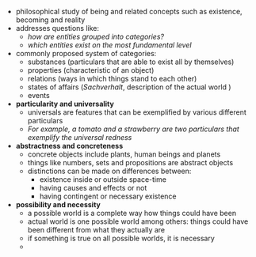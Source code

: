- philosophical study of being and related concepts such as existence, becoming and reality
- addresses questions like:
	- *how are entities grouped into categories?*
	- *which entities exist on the most fundamental level*
- commonly proposed system of categories:
	- substances (particulars that are able to exist all by themselves)
	- properties (characteristic of an object)
	- relations (ways in which things stand to each other)
	- states of affairs (*Sachverhalt*, description of the actual world )
	- events
- **particularity and universality**
	- universals are features that can be exemplified by various different particulars
	- *For example, a tomato and a strawberry are two particulars that exemplify the universal redness*
- **abstractness and concreteness**
	- concrete objects include plants, human beings and planets 
	- things like numbers, sets and propositions are abstract objects
	- distinctions can be made on differences between:
		- existence inside or outside space-time
		- having causes and effects or not
		- having contingent or necessary existence
- **possibility and necessity**
	- a possible world is a complete way how things could have been
	- actual world is one possible world among others: things could have been different from what they actually are
	- if something is true on all possible worlds, it is necessary
	- 
